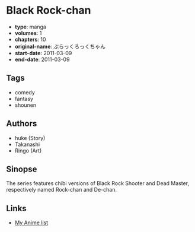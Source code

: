 # Black Rock-chan

-   **type**: manga
-   **volumes**: 1
-   **chapters**: 10
-   **original-name**: ぶらっくろっくちゃん
-   **start-date**: 2011-03-09
-   **end-date**: 2011-03-09

## Tags

-   comedy
-   fantasy
-   shounen

## Authors

-   huke (Story)
-   Takanashi
-   Ringo (Art)

## Sinopse

The series features chibi versions of Black Rock Shooter and Dead Master, respectively named Rock-chan and De-chan.

## Links

-   [My Anime list](https://myanimelist.net/manga/25472/Black_Rock-chan)

